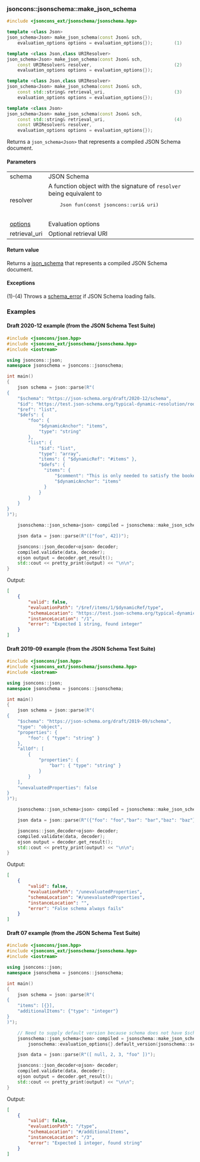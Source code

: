 ### jsoncons::jsonschema::make_json_schema

```cpp
#include <jsoncons_ext/jsonschema/jsonschema.hpp>

template <class Json>
json_schema<Json> make_json_schema(const Json& sch, 
    evaluation_options options = evaluation_options{});        (1)

template <class Json,class URIResolver>
json_schema<Json> make_json_schema(const Json& sch, 
    const URIResolver& resolver,                               (2)
    evaluation_options options = evaluation_options{});        

template <class Json,class URIResolver>
json_schema<Json> make_json_schema(const Json& sch, 
    const std::string& retrieval_uri,                          (3)
    evaluation_options options = evaluation_options{});         

template <class Json>
json_schema<Json> make_json_schema(const Json& sch, 
    const std::string& retrieval_uri,                          (4)
    const URIResolver& resolver, 
    evaluation_options options = evaluation_options{});         
```

Returns a `json_schema<Json>` that represents a compiled JSON Schema document.

#### Parameters

<table>
  <tr>
    <td>schema</td>
    <td>JSON Schema</td> 
  </tr>
  <tr>
    <td>resolver</td>
    <td>A function object with the signature of <code>resolver</code> being equivalent to 
    <pre>
    Json fun(const jsoncons::uri& uri)   
    </pre></td>   
  </tr>
  <tr>
    <td><a href="evaluation_options.md">options</a></td>
    <td>Evaluation options</td> 
  </tr>
  <tr>
    <td>retrieval_uri</td>
    <td>Optional retrieval URI</td> 
  </tr>
</table>

#### Return value

Returns a [json_schema<Json>](json_schema.md) that represents a compiled JSON Schema document.

#### Exceptions

(1)-(4) Throws a [schema_error](schema_error.md) if JSON Schema loading fails.

### Examples

#### Draft 2020-12 example (from the JSON Schema Test Suite)

```cpp
#include <jsoncons/json.hpp>
#include <jsoncons_ext/jsonschema/jsonschema.hpp>
#include <iostream>

using jsoncons::json;
namespace jsonschema = jsoncons::jsonschema;

int main()
{
    json schema = json::parse(R"(
{
    "$schema": "https://json-schema.org/draft/2020-12/schema",
    "$id": "https://test.json-schema.org/typical-dynamic-resolution/root",
    "$ref": "list",
    "$defs": {
        "foo": {
            "$dynamicAnchor": "items",
            "type": "string"
        },
        "list": {
            "$id": "list",
            "type": "array",
            "items": { "$dynamicRef": "#items" },
            "$defs": {
              "items": {
                  "$comment": "This is only needed to satisfy the bookending requirement",
                  "$dynamicAnchor": "items"
              }
            }
        }
    }
}
)");

    jsonschema::json_schema<json> compiled = jsonschema::make_json_schema(schema);

    json data = json::parse(R"(["foo", 42])");

    jsoncons::json_decoder<ojson> decoder;
    compiled.validate(data, decoder);
    ojson output = decoder.get_result();
    std::cout << pretty_print(output) << "\n\n";
}
```

Output:
```json
[
    {
        "valid": false,
        "evaluationPath": "/$ref/items/1/$dynamicRef/type",
        "schemaLocation": "https://test.json-schema.org/typical-dynamic-resolution/root#items",
        "instanceLocation": "/1",
        "error": "Expected 1 string, found integer"
    }
]
```

#### Draft 2019-09 example (from the JSON Schema Test Suite)

```cpp
#include <jsoncons/json.hpp>
#include <jsoncons_ext/jsonschema/jsonschema.hpp>
#include <iostream>

using jsoncons::json;
namespace jsonschema = jsoncons::jsonschema;

int main()
{
    json schema = json::parse(R"(
{
    "$schema": "https://json-schema.org/draft/2019-09/schema",
    "type": "object",
    "properties": {
        "foo": { "type": "string" }
    },
    "allOf": [
        {
            "properties": {
                "bar": { "type": "string" }
            }
        }
    ],
    "unevaluatedProperties": false
}
)");

    jsonschema::json_schema<json> compiled = jsonschema::make_json_schema(schema);

    json data = json::parse(R"({"foo": "foo","bar": "bar","baz": "baz"})");

    jsoncons::json_decoder<ojson> decoder;
    compiled.validate(data, decoder);
    ojson output = decoder.get_result();
    std::cout << pretty_print(output) << "\n\n";
}
```

Output:
```json
[
    {
        "valid": false,
        "evaluationPath": "/unevaluatedProperties",
        "schemaLocation": "#/unevaluatedProperties",
        "instanceLocation": "",
        "error": "False schema always fails"
    }
]
```

#### Draft 07 example (from the JSON Schema Test Suite)

```cpp
#include <jsoncons/json.hpp>
#include <jsoncons_ext/jsonschema/jsonschema.hpp>
#include <iostream>

using jsoncons::json;
namespace jsonschema = jsoncons::jsonschema;

int main()
{
    json schema = json::parse(R"(
{
    "items": [{}],
    "additionalItems": {"type": "integer"}
}
)");

    // Need to supply default version because schema does not have $schema keyword  
    jsonschema::json_schema<json> compiled = jsonschema::make_json_schema(schema,
        jsonschema::evaluation_options{}.default_version(jsonschema::schema::draft07()));

    json data = json::parse(R"([ null, 2, 3, "foo" ])");

    jsoncons::json_decoder<ojson> decoder;
    compiled.validate(data, decoder);
    ojson output = decoder.get_result();
    std::cout << pretty_print(output) << "\n\n";
}
```
Output:
```json
[
    {
        "valid": false,
        "evaluationPath": "/type",
        "schemaLocation": "#/additionalItems",
        "instanceLocation": "/3",
        "error": "Expected 1 integer, found string"
    }
]
```

